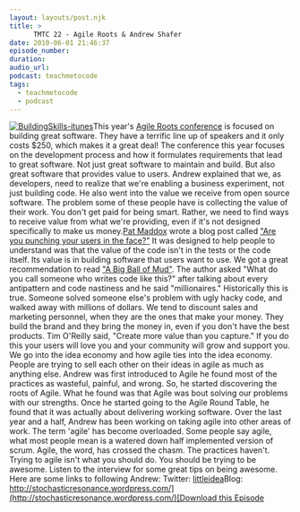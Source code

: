 ```yaml
---
layout: layouts/post.njk
title: >
      TMTC 22 - Agile Roots & Andrew Shafer
date: 2010-06-01 21:46:37
episode_number: 
duration: 
audio_url: 
podcast: teachmetocode
tags: 
  - teachmetocode
  - podcast
---
```


[![](http://teachmetocode.com/podcast/files/2010/08/BuildingSkills-itunes.jpg "BuildingSkills-itunes")](http://teachmetocode.com/podcast/files/2010/08/BuildingSkills-itunes.jpg)This year's [Agile Roots conference](http://agileroots.com) is focused on building great software. They have a terrific line up of speakers and it only costs $250, which makes it a great deal! The conference this year focuses on the development process and how it formulates requirements that lead to great software. Not just great software to maintain and build. But also great software that provides value to users. Andrew explained that we, as developers, need to realize that we're enabling a business experiment, not just building code. He also went into the value we receive from open source software. The problem some of these people have is collecting the value of their work. You don't get paid for being smart. Rather, we need to find ways to receive value from what we're providing, even if it's not designed specifically to make us money.[Pat Maddox](http://www.patmaddox.com/) wrote a blog post called ["Are you punching your users in the face?"](http://www.patmaddox.com/2010/05/19/are-you-punching-your-users-in-the-face/) It was designed to help people to understand was that the value of the code isn't in the tests or the code itself. Its value is in building software that users want to use. We got a great recommendation to read ["A Big Ball of Mud"](http://www.laputan.org/mud/). The author asked "What do you call someone who writes code like this?" after talking about every antipattern and code nastiness and he said "millionaires." Historically this is true. Someone solved someone else's problem with ugly hacky code, and walked away with millions of dollars. We tend to discount sales and marketing personnel, when they are the ones that make your money. They build the brand and they bring the money in, even if you don't have the best products. Tim O'Reilly said, "Create more value than you capture." If you do this your users will love you and your community will grow and support you. We go into the idea economy and how agile ties into the idea economy. People are trying to sell each other on their ideas in agile as much as anything else. Andrew was first introduced to Agile he found most of the practices as wasteful, painful, and wrong. So, he started discovering the roots of Agile. What he found was that Agile was bout solving our problems with our strengths. Once he started going to the Agile Round Table, he found that it was actually about delivering working software. Over the last year and a half, Andrew has been working on taking agile into other areas of work. The term 'agile' has become overloaded. Some people say agile, what most people mean is a watered down half implemented version of scrum. Agile, the word, has crossed the chasm. The practices haven't. Trying to agile isn't what you should do. You should be trying to be awesome. Listen to the interview for some great tips on being awesome. Here are some links to following Andrew: Twitter: [littleidea](http://twitter.com/littleidea)Blog: [http://stochasticresonance.wordpress.com/](http://stochasticresonance.wordpress.com/)[Download this Episode](http://media.libsyn.com/media/charlesmaxwood/TMTC22_Agile_Roots_and_Andrew_Shafer.mp3)
